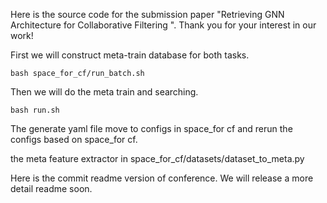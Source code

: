 Here is the source code  for the submission paper "Retrieving GNN Architecture  for Collaborative Filtering ".  Thank you for your interest in our work!

First we will construct meta-train database for both tasks.

```shell
bash space_for_cf/run_batch.sh
```

Then we will do the meta train and searching.  

```shell
bash run.sh
```

The generate yaml file move to configs in  space_for cf and rerun the configs based on space_for cf.

the meta feature extractor in space_for_cf/datasets/dataset_to_meta.py

Here is the commit readme version of conference. We will release a more detail readme soon.